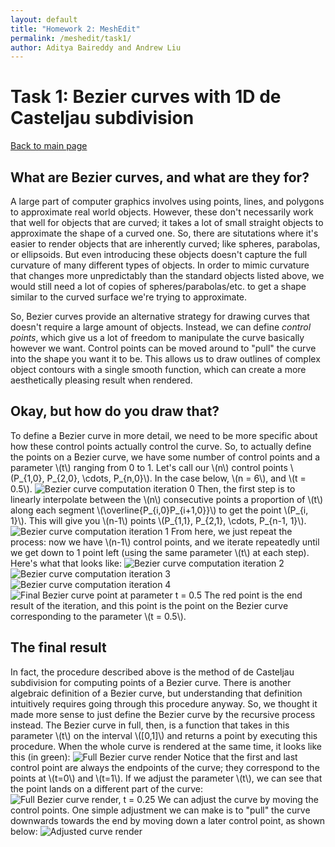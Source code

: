 ```yaml
---
layout: default
title: "Homework 2: MeshEdit"
permalink: /meshedit/task1/
author: Aditya Baireddy and Andrew Liu
---
```

# Task 1: Bezier curves with 1D de Casteljau subdivision
[Back to main page]({{site.baseurl}}/meshedit)

## What are Bezier curves, and what are they for?
A large part of computer graphics involves using points, lines, and polygons to approximate real world objects.
However, these don't necessarily work that well for objects that are curved; it takes a lot of small straight objects to approximate the shape of a curved one.
So, there are situtations where it's easier to render objects that are inherently curved; like spheres, parabolas, or ellipsoids.
But even introducing these objects doesn't capture the full curvature of many different types of objects.
In order to mimic curvature that changes more unpredictably than the standard objects listed above, we would still need a lot of copies of spheres/parabolas/etc. to get a shape similar to the curved surface we're trying to approximate.

So, Bezier curves provide an alternative strategy for drawing curves that doesn't require a large amount of objects.
Instead, we can define *control points*, which give us a lot of freedom to manipulate the curve basically however we want. 
Control points can be moved around to "pull" the curve into the shape you want it to be.
This allows us to draw outlines of complex object contours with a single smooth function, which can create a more aesthetically pleasing result when rendered.
## Okay, but how do you draw that?
To define a Bezier curve in more detail, we need to be more specific about how these control points actually control the curve.
So, to actually define the points on a Bezier curve, we have some number of control points and a parameter \\(t\\) ranging from 0 to 1. 
Let's call our \\(n\\) control points \\(P_{1,0}, P_{2,0}, \cdots, P_{n,0}\\).
In the case below, \\(n = 6\\), and \\(t = 0.5\\).
![Bezier curve computation iteration 0]({{site.baseurl}}/docs/assets/hw2images/task1-example-iter0.png)
Then, the first step is to linearly interpolate between the \\(n\\) consecutive points a proportion of \\(t\\) along each segment \\(\overline{P_{i,0}P_{i+1,0}}\\) to get the point \\(P_{i, 1}\\).
This will give you \\(n-1\\) points \\(P_{1,1}, P_{2,1}, \cdots, P_{n-1, 1}\\).
![Bezier curve computation iteration 1]({{site.baseurl}}/docs/assets/hw2images/task1-example-iter1.png)
From here, we just repeat the process: now we have \\(n-1\\) control points, and we iterate repeatedly until we get down to 1 point left (using the same parameter \\(t\\) at each step).
Here's what that looks like:
![Bezier curve computation iteration 2]({{site.baseurl}}/docs/assets/hw2images/task1-example-iter2.png)
![Bezier curve computation iteration 3]({{site.baseurl}}/docs/assets/hw2images/task1-example-iter3.png)
![Bezier curve computation iteration 4]({{site.baseurl}}/docs/assets/hw2images/task1-example-iter4.png)
![Final Bezier curve point at parameter t = 0.5]({{site.baseurl}}/docs/assets/hw2images/task1-example-iter5.png)
The red point is the end result of the iteration, and this point is the point on the Bezier curve corresponding to the parameter \\(t = 0.5\\).
## The final result
In fact, the procedure described above is the method of de Casteljau subdivision for computing points of a Bezier curve.
There is another algebraic definition of a Bezier curve, but understanding that definition intuitively requires going through this procedure anyway.
So, we thought it made more sense to just define the Bezier curve by the recursive process instead.
The Bezier curve in full, then, is a function that takes in this parameter \\(t\\) on the interval \\([0,1]\\) and returns a point by executing this procedure.
When the whole curve is rendered at the same time, it looks like this (in green):
![Full Bezier curve render]({{site.baseurl}}/docs/assets/hw2images/task1-full-curve.png)
Notice that the first and last control point are always the endpoints of the curve; they correspond to the points at \\(t=0\\) and \\(t=1\\).
If we adjust the parameter \\(t\\), we can see that the point lands on a different part of the curve:
![Full Bezier curve render, t = 0.25]({{site.baseurl}}/docs/assets/hw2images/task1-full-curve-lowt.png)
We can adjust the curve by moving the control points.
One simple adjustment we can make is to "pull" the curve downwards towards the end by moving down a later control point, as shown below:
![Adjusted curve render]({{site.baseurl}}/docs/assets/hw2images/task1-adj-curve.png)
